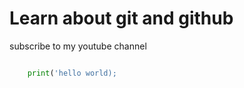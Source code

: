# Learn about git and github

subscribe to my youtube channel 

```python

    print('hello world);

```